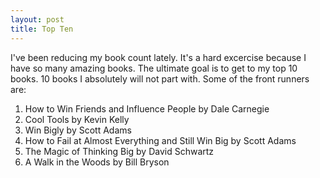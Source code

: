 ```yaml
---
layout: post
title: Top Ten
---
```

I've been reducing my book count lately.  It's a  hard excercise because I have so many amazing books.
The ultimate goal is to get to my top 10 books.  10 books I absolutely will not part with.  Some of the front runners are:

1. How to Win Friends and Influence People by Dale Carnegie
2. Cool Tools by Kevin Kelly
3. Win Bigly by Scott Adams
4. How to Fail at Almost Everything and Still Win Big by Scott Adams
5. The Magic of Thinking Big by David Schwartz
6. A Walk in the Woods by Bill Bryson
